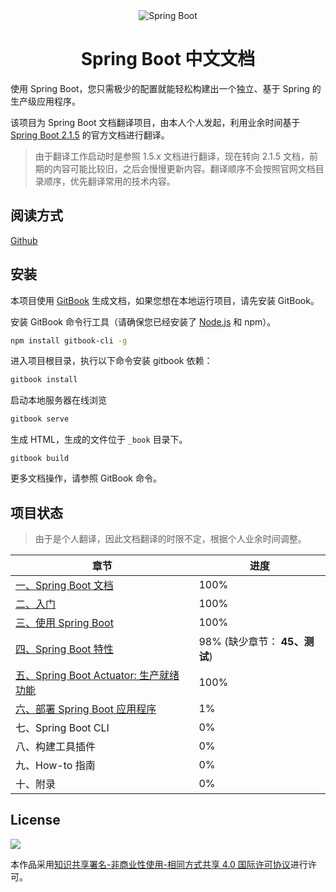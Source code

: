 <div align="center">
    <img src="https://spring.io/img/homepage/icon-spring-boot.svg" alt="Spring Boot">
    <h1>Spring Boot 中文文档</h1>
</div> 

使用 Spring Boot，您只需极少的配置就能轻松构建出一个独立、基于 Spring 的生产级应用程序。

该项目为 Spring Boot 文档翻译项目，由本人个人发起，利用业余时间基于 [Spring Boot 2.1.5](https://docs.spring.io/spring-boot/docs/2.1.5.RELEASE/reference/htmlsingle) 的官方文档进行翻译。

> 由于翻译工作启动时是参照 1.5.x 文档进行翻译，现在转向 2.1.5 文档，前期的内容可能比较旧，之后会慢慢更新内容。翻译顺序不会按照官网文档目录顺序，优先翻译常用的技术内容。

## 阅读方式

[Github](https://github.com/Opamper/Opamper.github.io/blob/master/otherpage/springboot/SUMMARY.md)

## 安装

本项目使用 [GitBook](https://www.gitbook.com) 生成文档，如果您想在本地运行项目，请先安装 GitBook。

安装 GitBook 命令行工具（请确保您已经安装了 [Node.js](https://nodejs.org) 和 npm）。

```bash
npm install gitbook-cli -g
```

进入项目根目录，执行以下命令安装 gitbook 依赖：

```bash
gitbook install
```

启动本地服务器在线浏览

```bash
gitbook serve
```

生成 HTML，生成的文件位于 `_book` 目录下。

```
gitbook build
```

更多文档操作，请参照 GitBook 命令。

## 项目状态

> 由于是个人翻译，因此文档翻译的时限不定，根据个人业余时间调整。

| 章节 | 进度 |
| --- | --- |
| [一、Spring Boot 文档](pages/boot-documentation.md#boot-documentation) | 100% |
| [二、入门](pages/getting-started.md) | 100% |
| [三、使用 Spring Boot](pages/using-spring-boot.md) | 100% |
| [四、Spring Boot 特性](pages/spring-boot-features.md#boot-features) | 98% (缺少章节： **45、测试**)|
| [五、Spring Boot Actuator: 生产就绪功能](pages/production-ready.md#production-ready) | 100% |
| [六、部署 Spring Boot 应用程序](deployment.md) | 1% |
| 七、Spring Boot CLI | 0% |
| 八、构建工具插件 | 0% |
| 九、How-to 指南 | 0% |
| 十、附录 | 0% |

## License

![](https://i.creativecommons.org/l/by-nc-sa/4.0/88x31.png)

本作品采用[知识共享署名-非商业性使用-相同方式共享 4.0 国际许可协议](http://creativecommons.org/licenses/by-nc-sa/4.0/)进行许可。
